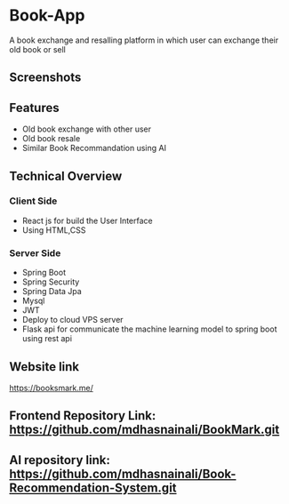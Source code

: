 # Book-App

A book exchange and resalling platform in which user can exchange their old book or sell


## Screenshots




## Features

- Old book exchange with other user
- Old book resale
- Similar Book Recommandation using AI


## Technical Overview

### Client Side
- React js for build the User Interface
- Using HTML,CSS

### Server Side
- Spring Boot
- Spring Security
- Spring Data Jpa
- Mysql
- JWT
- Deploy to cloud VPS server
- Flask api for communicate the machine learning model to spring boot using rest api


## Website link
https://booksmark.me/
## Frontend Repository Link: https://github.com/mdhasnainali/BookMark.git
## AI repository link: https://github.com/mdhasnainali/Book-Recommendation-System.git
